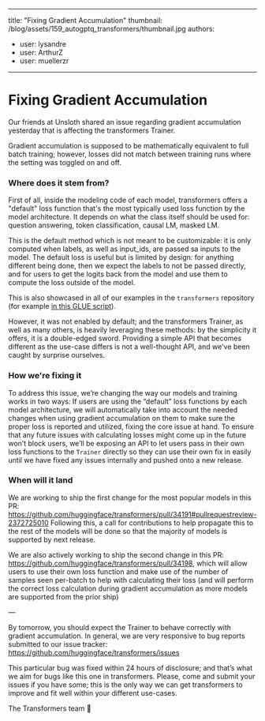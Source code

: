 
---
title: "Fixing Gradient Accumulation" 
thumbnail: /blog/assets/159_autogptq_transformers/thumbnail.jpg
authors:
- user: lysandre
- user: ArthurZ
- user: muellerzr
---

# Fixing Gradient Accumulation

Our friends at Unsloth shared an issue regarding gradient accumulation yesterday that is affecting the transformers Trainer.

Gradient accumulation is supposed to be mathematically equivalent to full batch training; however, losses did not match between training runs where the setting was toggled on and off.

### Where does it stem from?

First of all, inside the modeling code of each model, transformers offers a "default" loss function that's the most typically used loss function by the model architecture. It depends on what the class itself should be used for: question answering, token classification, causal LM, masked LM.

This is the default method which is not meant to be customizable: it is only computed when labels, as well as input_ids, are passed sa inputs to the model. The default loss is useful but is limited by design: for anything different being done, then we expect the labels to not be passed directly, and for users to get the logits back from the model and use them to compute the loss outside of the model.

This is also showcased in all of our examples in the `transformers` repository (for example [in this GLUE script](https://github.com/huggingface/transformers/blob/main/examples/pytorch/text-classification/run_glue_no_trainer.py#L564)).

However, it was not enabled by default; and the transformers Trainer, as well as many others, is heavily leveraging these methods: by the simplicity it offers, it is a double-edged sword. Providing a simple API that becomes different as the use-case differs is not a well-thought API, and we've been caught by surprise ourselves.

### How we're fixing it

To address this issue, we’re changing the way our models and training works in two ways:
If users are using the “default” loss functions by each model architecture, we will automatically take into account the needed changes when using gradient accumulation on them to make sure the proper loss is reported and utilized, fixing the core issue at hand. 
To ensure that any future issues with calculating losses might come up in the future won’t block users, we’ll be exposing an API to let users pass in their own loss functions to the `Trainer` directly so they can use their own fix in easily until we have fixed any issues internally and pushed onto a new release. 

### When will it land

We are working to ship the first change for the most popular models in this PR: https://github.com/huggingface/transformers/pull/34191#pullrequestreview-2372725010
Following this, a call for contributions to help propagate this to the rest of the models will be done so that the majority of models is supported by next release.

We are also actively working to ship the second change in this PR: https://github.com/huggingface/transformers/pull/34198, which will allow users to use their own loss function and make use of the number of samples seen per-batch to help with calculating their loss (and will perform the correct loss calculation during gradient accumulation as more models are supported from the prior ship)

—

By tomorrow, you should expect the Trainer to behave correctly with gradient accumulation. In general, we are very responsive to bug reports submitted to our issue tracker: https://github.com/huggingface/transformers/issues

This particular bug was fixed within 24 hours of disclosure; and that’s what we aim for bugs like this one in transformers. Please, come and submit your issues if you have some; this is the only way we can get transformers to improve and fit well within your different use-cases.

The Transformers team 🤗
